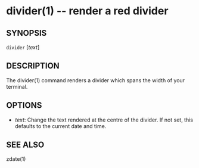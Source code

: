 divider(1) -- render a red divider
==================================

## SYNOPSIS

`divider` [<var>text</var>]

## DESCRIPTION

The divider(1) command renders a divider which spans the width of your terminal.

## OPTIONS

* <var>text</var>:
  Change the text rendered at the centre of the divider. If not set, this defaults to the current date and time.

## SEE ALSO

zdate(1)


[SYNOPSIS]: #SYNOPSIS "SYNOPSIS"
[DESCRIPTION]: #DESCRIPTION "DESCRIPTION"
[OPTIONS]: #OPTIONS "OPTIONS"
[SEE ALSO]: #SEE-ALSO "SEE ALSO"


[28point8(1)]: 28point8.1.html
[anycopy(1)]: anycopy.1.html
[anypaste(1)]: anypaste.1.html
[breakpt-test(1)]: breakpt-test.1.html
[breakpt(1)]: breakpt.1.html
[chcase(1)]: chcase.1.html
[colourtest(1)]: colourtest.1.html
[divider(1)]: divider.1.html
[ellipse(1)]: ellipse.1.html
[fn(1)]: fn.1.html
[git-push-all(1)]: git-push-all.1.html
[gravatar(1)]: gravatar.1.html
[gz(1)]: gz.1.html
[ipgrep(1)]: ipgrep.1.html
[mansi(1)]: mansi.1.html
[mdwrap(1)]: mdwrap.1.html
[movieme(1)]: movieme.1.html
[nps(1)]: nps.1.html
[nuname(1)]: nuname.1.html
[onchange(1)]: onchange.1.html
[pycturetube(1)]: pycturetube.1.html
[returnOneOf(1)]: returnOneOf.1.html
[selfie(1)]: selfie.1.html
[shttp(1)]: shttp.1.html
[simplify(1)]: simplify.1.html
[sshmux(1)]: sshmux.1.html
[tminus(1)]: tminus.1.html
[tmx(1)]: tmx.1.html
[untar(1)]: untar.1.html
[xbmcplay(1)]: xbmcplay.1.html
[xbmcqueue(1)]: xbmcqueue.1.html
[zdate(1)]: zdate.1.html
